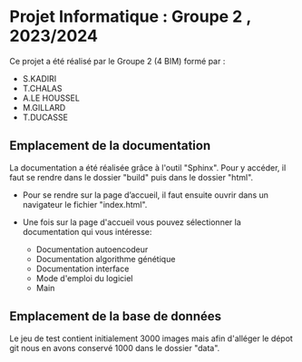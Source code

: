 
# Projet Informatique : Groupe 2 , 2023/2024

Ce projet a été réalisé par le Groupe 2 (4 BIM) formé par :
- S.KADIRI
- T.CHALAS
- A.LE HOUSSEL
- M.GILLARD
- T.DUCASSE

## Emplacement de la documentation

La documentation a été réalisée grâce à l'outil "Sphinx". Pour y accéder, il faut se rendre dans le dossier "build" puis dans le dossier "html".

  * Pour se rendre sur la page d’accueil, il faut ensuite ouvrir dans un navigateur le fichier "index.html".
    
  * Une fois sur la page d'accueil vous pouvez sélectionner la documentation qui vous intéresse:
      - Documentation autoencodeur
      - Documentation algorithme génétique
      - Documentation interface
      - Mode d'emploi du logiciel
      - Main
   
## Emplacement de la base de données 

Le jeu de test contient initialement 3000 images mais afin d'alléger le dépot git nous en avons conservé 1000 dans le dossier "data". 
    
  



